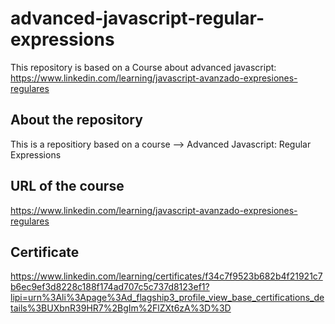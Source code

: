 # advanced-javascript-regular-expressions
This repository is based on a Course about advanced javascript: https://www.linkedin.com/learning/javascript-avanzado-expresiones-regulares

## About the repository
This is a repositiory based on a course --> Advanced Javascript: Regular Expressions

## URL of the course
https://www.linkedin.com/learning/javascript-avanzado-expresiones-regulares

## Certificate
https://www.linkedin.com/learning/certificates/f34c7f9523b682b4f21921c7b6ec9ef3d8228c188f174ad707c5c737d8123ef1?lipi=urn%3Ali%3Apage%3Ad_flagship3_profile_view_base_certifications_details%3BUXbnR39HR7%2BgIm%2FlZXt6zA%3D%3D
